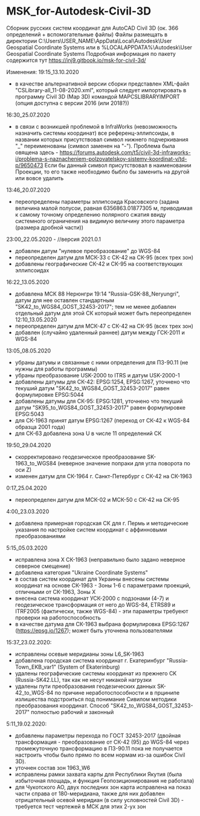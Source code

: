 # MSK_for-Autodesk-Civil-3D
Сборник русских систем координат для AutoCAD Civil 3D (ок. 366 определений + вспомогательные файлы)
Файлы размещать в директории C:\Users\USER_NAME\AppData\Local\Autodesk\User Geospatial Coordinate Systems или в %LOCALAPPDATA%\Autodesk\User Geospatial Coordinate Systems
Подробная информация по пакету содержится тут https://inj9.gitbook.io/msk-for-civil-3d/

Изменения:
19:15_13.10.2020
- в качестве альтернативной версии сборки представлен XML-файл "CSLibrary-all_11-08-2020.xml", который следует импортировать в программу Civil 3D (Map 3D) командой MAPCSLIBRARYIMPORT (опция доступна с версии 2016 (или 2018?))

16:30_25.07.2020
- в связи с возникшей проблемой в InfraWorks (невозможность назначить системы координат) все референц-эллипсоиды, в названии которых присутствовал символ нижнего подчеркивания "_" переименованы (символ заменен на "-"). Проблема была овящена здесь - https://forums.autodesk.com/t5/civil-3d-infraworks-i/problema-s-naznacheniem-polzovatelskoy-sistemy-koordinat-v/td-p/9650473 Если бы данный символ присутствовал в наименовании Проекции, то его также необходимо быбло бы заменить на другой или вовсе удалить

13:46_20.07.2020
- переопределены параметры эллипсоида Красовского (задана величина малой полусои, равная 6356863.01877305 м, приводимая к самому точному определению полярного сжатия ввиду системного ограничения на видимую величину этого параметра (размера дробной части))

23:00_22.05.2020 - //версия 2021.0.1
- добавлен датум "нулевое преобразование" до WGS-84
- переопределен датум для МСК-33 с СК-42 на СК-95 (всех трех зон)
- добавлены географические СК-42 и СК-95 на соответствующих эллипсоидах

16:22_13.05.2020
- добавлена МСК 88 Нерюнгри 19:14 "Russia-GSK-88_Neryungri", датум для нее оставлен стандартным "SK42_to_WGS84_GOST_32453-2017"; тем не менее добавлен отдельный датум для этой СК который может быть переопределен
12:10_13.05.2020
- переопределен датум для МСК-47 с СК-42 на СК-95 (всех трех зон)
- добавлен (случайно удаленный раннее) датум между ГСК-2011 и WGS-84

13:05_08.05.2020
- убраны датумы и связанные с ними определения для ПЗ-90.11 (не нужны для работы программы)
- убраны преобразование USK-2000 to ITRS и датум USK-2000-1
- добавлены датумы для СК-42: EPSG:1254, EPSG:1267, уточнено что текуший датум "SK42_to_WGS84_GOST_32453-2017" равен формулировке EPSG:5044
- добавлены датумы для СК-95: EPSG:1281, уточнено что текуший датум "SK95_to_WGS84_GOST_32453-2017" равен формулировке EPSG:5043
- для СК-1963 принят датум EPSG:1267 (переход от СК-42 к WGS-84 образца 2001 года)
- для СК-63 добавлена зона U в числе 11 определений СК

19:50_29.04.2020
- скорректировано геодезическое преобразование SK-1963_to_WGS84 (неверное значение попраки для угла поворота по оси Z)
- изменен датум для СК-1964 г. Санкт-Петербург с СК-42 на СК-1963

0:17_25.04.2020
- переопределен датум для МСК-02 и МСК-50 с СК-42 на СК-95

4:00_23.03.2020
- добавлена примерная городская СК для г. Пермь и методические указания по настройке систем координат с аффинновыми преобразованиями

5:15_05.03.2020
- исправлена зона Х СК-1963 (неправильно было задано неверное северное смещение)
- добавлена категория "Ukraine Coordinate Systems"
- в состав систем координат для Украины внесены системы координат на основе СК-1963 - Зоны 1-6 с параметрами проекций, отличными от СК-1963, Зоны Х
- внесена система координат УСК-2000 с подзонами (4-7) и геодезическое трансформация от него до WGS-84, ETRS89 и ITRF2005 (фактически, также WGS-84) - эти параметры требуеют проверки на работоспособность
- в качестве датума для СК-1963 выбрана формулировка 	EPSG:1267 (https://epsg.io/1267); может быть уточнена пользователями

15:37_23.02.2020:
- исправлены осевые меридианы зоны L6_SK-1963
- добавлена городская система координат г. Екатеринбург "Russia-Town_EKB_var1" (System of Ekaterinburg)
- удалены географические системы координат из прежнего CK (Russia-SK42.LL), так как не несут никакой нагрузки
- удалены пути преобразования геодезических данных SK-42_to_WGS-84 по причине неработоспособности и в прцинипе излишества подстроиться под понимание Сивилом методики преобразования координат. Способ "SK42_to_WGS84_GOST_32453-2017" полностью рабочий и законный

5:11_19.02.2020:
- добавлены параметры перехода по ГОСТ 32453-2017 (двойная трансформация - преобразование от СК-42 (95) до WGS-84 через промежуточную трансформацию в ПЗ-90.11 пока не получается настроить чтобы было прямо по всем нормам из-за ошибок Civil 3D).
- уточнен состав зон 1963_W6
- исправлены рамки захвата карты для Республики Якутия (была избыточная площадь, и функция Геопозиционирования не работала)
- для Чукотского АО, двух последних зон карта исправлена на показ части справа от 180-меридиана, также для них добавлен отрицательный осевой меридиан (в силу условностей Civil 3D) - требуется тест чертежей в МСК для этих 2-ух зон
